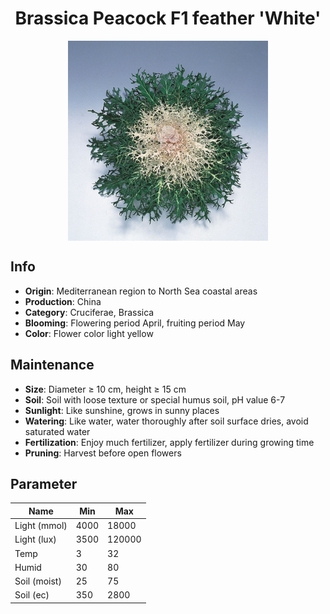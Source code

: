 <h1 align='center'>Brassica Peacock F1 feather 'White'</h1>
<p align="center">
    <img 
        align='center'
        width='320'
        src="../images/brassica peacock f1 feather white.png" 
        alt='Brassica Peacock F1 feather 'White'' />
</p>

## Info

 - **Origin**: Mediterranean region to North Sea coastal areas
 - **Production**: China
 - **Category**: Cruciferae, Brassica
 - **Blooming**: Flowering period April, fruiting period May
 - **Color**: Flower color light yellow

## Maintenance

 - **Size**: Diameter ≥ 10 cm, height ≥ 15 cm
 - **Soil**: Soil with loose texture or special humus soil, pH value 6-7
 - **Sunlight**: Like sunshine, grows in sunny places
 - **Watering**: Like water, water thoroughly after soil surface dries, avoid saturated water
 - **Fertilization**: Enjoy much fertilizer, apply fertilizer during growing time
 - **Pruning**: Harvest before open flowers

## Parameter

| Name         | Min  | Max   |
|--------------|------|-------|
| Light (mmol) | 4000 | 18000  |
| Light (lux)  | 3500 | 120000 |
| Temp         | 3    | 32    |
| Humid        | 30   | 80    |
| Soil (moist) | 25   | 75    |
| Soil (ec)    | 350  | 2800  |